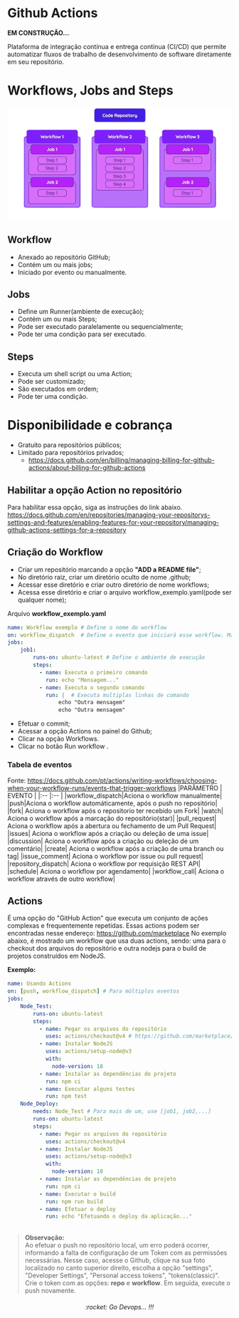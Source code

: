 # Github Actions

**EM CONSTRUÇÃO...**

Plataforma de integração contínua e entrega contínua (CI/CD) que permite automatizar fluxos de trabalho de desenvolvimento de software diretamente em seu repositório.

# Workflows, Jobs and Steps

![Workflow](./img/github_workflow.png)

## Workflow

 - Anexado ao repositório GitHub;
 - Contém um ou mais jobs;
 - Iniciado por evento ou manualmente.

## Jobs

 - Define um Runner(ambiente de execução);
 - Contém um ou mais Steps;
 - Pode ser executado paralelamente ou sequencialmente;
 - Pode ter uma condição para ser executado. 

## Steps

  - Executa um shell script ou uma Action;
  - Pode ser customizado;
  - São executados em ordem;
  - Pode ter uma condição.

# Disponibilidade e cobrança

  - Gratuito para repositórios públicos;
  - Limitado para repositórios privados;  
    - https://docs.github.com/en/billing/managing-billing-for-github-actions/about-billing-for-github-actions

## Habilitar a opção Action no repositório

Para habilitar essa opção, siga as instruções do link abaixo.  
https://docs.github.com/en/repositories/managing-your-repositorys-settings-and-features/enabling-features-for-your-repository/managing-github-actions-settings-for-a-repository

## Criação do Workflow

  - Criar um repositório marcando a opção **"ADD a README file"**;
  - No diretório raiz, criar um diretório oculto de nome .github;
  - Acessar esse diretório e criar outro diretório de nome workflows;
  - Acessa esse diretório e criar o arquivo workflow_exemplo.yaml(pode ser qualquer nome);

Arquivo __workflow_exemplo.yaml__  
```yaml
name: Workflow exemplo # Define o nome do workflow
on: workflow_dispatch  # Define o evento que iniciará esse workflow. Manual para essa opção.
jobs:
    job1:
        runs-on: ubuntu-latest # Define o ambiente de execução
        steps:
          - name: Executa o primeiro comando
            run: echo "Mensagem..."
          - name: Executa o segundo comando
            run: |  # Executa multiplas linhas de comando
                echo "Outra mensagem"
                echo "Outra mensagem"
```

  - Efetuar o commit;
  - Acessar a opção Actions no painel do Github;
  - Clicar na opção Workflows.
  - Clicar no botão Run workflow .

### Tabela de eventos

Fonte: https://docs.github.com/pt/actions/writing-workflows/choosing-when-your-workflow-runs/events-that-trigger-workflows
|PARÂMETRO        | EVENTO |
|:--              |:--     |
|workflow_dispatch|Aciona o workflow manualmente|
|push|Aciona o workflow automáticamente, após o push no repositório| 
|fork| Aciona o workflow após o repositorio ter recebido um Fork|
|watch| Aciona o workflow após a marcação do repositório(star)|
|pull_request| Aciona o workflow após a abertura ou fechamento de um Pull Request|
|issues| Aciona o workflow após a criação ou deleção de uma issue|
|discussion| Aciona o workflow após a criação ou deleção de um comentário|
|create| Aciona o workflow após a criação de uma branch ou tag|
|issue_comment| Aciona o workflow por issue ou pull request|
|repository_dispatch| Aciona o workflow por requisição REST API|
|schedule| Aciona o workflow por agendamento|
|workflow_call| Aciona o workflow através de outro workflow|

## Actions

É uma opção do "GitHub Action" que executa um conjunto de ações complexas e frequentemente repetidas. Essas actions podem ser encontradas nesse endereço: https://github.com/marketplace
No exemplo abaixo, é mostrado um workflow que usa duas actions, sendo: uma para o checkout dos arquivos do repositório e outra nodejs para o build de projetos construídos em NodeJS.

**Exemplo:**
```yaml
name: Usando Actions 
on: [push, workflow_dispatch] # Para múltiplos eventos 
jobs:
    Node_Test:
        runs-on: ubuntu-latest 
        steps:
          - name: Pegar os arquivos do repositório
            uses: actions/checkout@v4 # https://github.com/marketplace/actions/checkout
          - name: Instalar NodeJS
            uses: actions/setup-node@v3
            with:
              node-version: 18
          - name: Instalar as dependências do projeto
            run: npm ci
          - name: Executar alguns testes
            run: npm test
    Node_Deploy:
        needs: Node_Test # Para mais de um, use [job1, job2,...]
        runs-on: ubuntu-latest 
        steps:
          - name: Pegar os arquivos do repositório
            uses: actions/checkout@v4
          - name: Instalar NodeJS
            uses: actions/setup-node@v3
            with:
              node-version: 18
          - name: Instalar as dependências do projeto
            run: npm ci
          - name: Executar o build
            run: npm run build
          - name: Efetuar o deploy
            run: echo "Efetuando o deploy da aplicação..."
              
```

> **Observação:**  
Ao efetuar o push no repositório local, um erro poderá ocorrer, informando a falta de configuração de um Token com as permissões necessárias. Nesse caso, acesse o Github, clique na sua foto localizado no canto superior direito, escolha a opção "settings", "Developer Settings", "Personal access tokens", "tokens(classic)". Crie o token com as opções: **repo** e **workflow**.
Em seguida, execute o push novamente.    



<div align="center"><center><h6>:rocket: Go Devops... !!!</center></div>